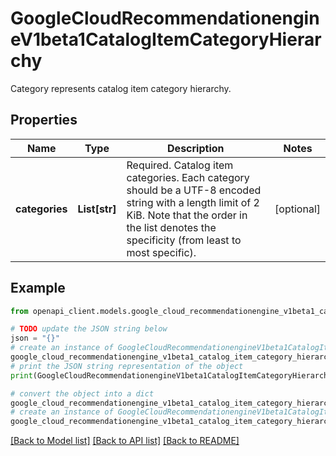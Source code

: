 # GoogleCloudRecommendationengineV1beta1CatalogItemCategoryHierarchy

Category represents catalog item category hierarchy.

## Properties

Name | Type | Description | Notes
------------ | ------------- | ------------- | -------------
**categories** | **List[str]** | Required. Catalog item categories. Each category should be a UTF-8 encoded string with a length limit of 2 KiB. Note that the order in the list denotes the specificity (from least to most specific). | [optional] 

## Example

```python
from openapi_client.models.google_cloud_recommendationengine_v1beta1_catalog_item_category_hierarchy import GoogleCloudRecommendationengineV1beta1CatalogItemCategoryHierarchy

# TODO update the JSON string below
json = "{}"
# create an instance of GoogleCloudRecommendationengineV1beta1CatalogItemCategoryHierarchy from a JSON string
google_cloud_recommendationengine_v1beta1_catalog_item_category_hierarchy_instance = GoogleCloudRecommendationengineV1beta1CatalogItemCategoryHierarchy.from_json(json)
# print the JSON string representation of the object
print(GoogleCloudRecommendationengineV1beta1CatalogItemCategoryHierarchy.to_json())

# convert the object into a dict
google_cloud_recommendationengine_v1beta1_catalog_item_category_hierarchy_dict = google_cloud_recommendationengine_v1beta1_catalog_item_category_hierarchy_instance.to_dict()
# create an instance of GoogleCloudRecommendationengineV1beta1CatalogItemCategoryHierarchy from a dict
google_cloud_recommendationengine_v1beta1_catalog_item_category_hierarchy_from_dict = GoogleCloudRecommendationengineV1beta1CatalogItemCategoryHierarchy.from_dict(google_cloud_recommendationengine_v1beta1_catalog_item_category_hierarchy_dict)
```
[[Back to Model list]](../README.md#documentation-for-models) [[Back to API list]](../README.md#documentation-for-api-endpoints) [[Back to README]](../README.md)


